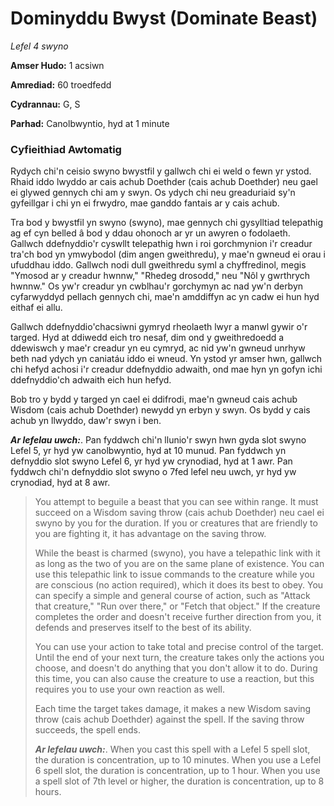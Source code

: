 # Dominyddu Bwyst (Dominate Beast)

*Lefel 4 swyno*

**Amser Hudo:** 1 acsiwn

**Amrediad:** 60 troedfedd

**Cydrannau:** G, S

**Parhad:** Canolbwyntio, hyd at 1 minute

### Cyfieithiad Awtomatig

Rydych chi'n ceisio swyno bwystfil y gallwch chi ei weld o fewn yr ystod. Rhaid iddo lwyddo ar cais achub Doethder (cais achub Doethder) neu gael ei glywed gennych chi am y swyn. Os ydych chi neu greaduriaid sy'n gyfeillgar i chi yn ei frwydro, mae ganddo fantais ar y cais achub.

Tra bod y bwystfil yn swyno (swyno), mae gennych chi gysylltiad telepathig ag ef cyn belled â bod y ddau ohonoch ar yr un awyren o fodolaeth. Gallwch ddefnyddio'r cyswllt telepathig hwn i roi gorchmynion i'r creadur tra'ch bod yn ymwybodol (dim angen gweithredu), y mae'n gwneud ei orau i ufuddhau iddo. Gallwch nodi dull gweithredu syml a chyffredinol, megis "Ymosod ar y creadur hwnnw," "Rhedeg drosodd," neu "Nôl y gwrthrych hwnnw." Os yw'r creadur yn cwblhau'r gorchymyn ac nad yw'n derbyn cyfarwyddyd pellach gennych chi, mae'n amddiffyn ac yn cadw ei hun hyd eithaf ei allu.

Gallwch ddefnyddio'chacsiwni gymryd rheolaeth lwyr a manwl gywir o'r targed. Hyd at ddiwedd eich tro nesaf, dim ond y gweithredoedd a ddewiswch y mae'r creadur yn eu cymryd, ac nid yw'n gwneud unrhyw beth nad ydych yn caniatáu iddo ei wneud. Yn ystod yr amser hwn, gallwch chi hefyd achosi i'r creadur ddefnyddio adwaith, ond mae hyn yn gofyn ichi ddefnyddio'ch adwaith eich hun hefyd.

Bob tro y bydd y targed yn cael ei ddifrodi, mae'n gwneud cais achub Wisdom (cais achub Doethder) newydd yn erbyn y swyn. Os bydd y cais achub yn llwyddo, daw'r swyn i ben.

***Ar lefelau uwch:***. Pan fyddwch chi'n llunio'r swyn hwn gyda slot swyno Lefel 5, yr hyd yw canolbwyntio, hyd at 10 munud. Pan fyddwch yn defnyddio slot swyno Lefel 6, yr hyd yw crynodiad, hyd at 1 awr. Pan fyddwch chi'n defnyddio slot swyno o 7fed lefel neu uwch, yr hyd yw crynodiad, hyd at 8 awr.

>  You attempt to beguile a beast that you can see within range. It must succeed on a Wisdom saving throw (cais achub Doethder) neu cael ei swyno by you for the duration. If you or creatures that are friendly to you are fighting it, it has advantage on the saving throw.
>  
>  While the beast is charmed (swyno), you have a telepathic link with it as long as the two of you are on the same plane of existence. You can use this telepathic link to issue commands to the creature while you are conscious (no action required), which it does its best to obey. You can specify a simple and general course of action, such as "Attack that creature," "Run over there," or "Fetch that object." If the creature completes the order and doesn't receive further direction from you, it defends and preserves itself to the best of its ability.
>  
>  You can use your action to take total and precise control of the target. Until the end of your next turn, the creature takes only the actions you choose, and doesn't do anything that you don't allow it to do. During this time, you can also cause the creature to use a reaction, but this requires you to use your own reaction as well.
>  
>  Each time the target takes damage, it makes a new Wisdom saving throw (cais achub Doethder) against the spell. If the saving throw succeeds, the spell ends.
>  
>  ***Ar lefelau uwch:***. When you cast this spell with a Lefel 5 spell slot, the duration is concentration, up to 10 minutes. When you use a Lefel 6 spell slot, the duration is concentration, up to 1 hour. When you use a spell slot of 7th level or higher, the duration is concentration, up to 8 hours.